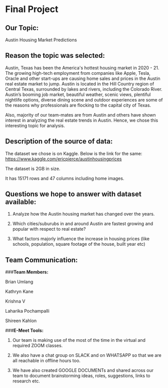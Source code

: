 # Final Project

## **Our Topic:** 

Austin Housing Market Predictions

## **Reason the topic was selected:**

Austin, Texas has been the America's hottest housing market in 2020 - 21. The growing high-tech employment from companies like Apple, Tesla, Oracle and other start-ups are causing home sales and prices in the Austin real estate market to jump. Austin is located in the Hill Country region of Central Texas, surrounded by lakes and rivers, including the Colorado River. Austin’s booming job market, beautiful weather, scenic views, plentiful nightlife options, diverse dining scene and outdoor experiences are some of the reasons why professionals are flocking to the capital city of Texas.

Also, majority of our team-mates are from Austin and others have shown interest in analyzing the real estate trends in Austin. Hence, we chose this interesting topic for analysis.

## **Description of the source of data:**

The dataset we chose is on Kaggle. Below is the link for the same:
https://www.kaggle.com/ericpierce/austinhousingprices

The dataset is 2GB in size. 

It has 15171 rows and 47 columns including home images.

## **Questions we hope to answer with dataset available:**

1. Analyze how the Austin housing market has changed over the years. 

2. Which cities/suburubs in and around Austin are fastest growing and popular with respect to real estate?

3. What factors majorly influence the increase in housing prices (like schools, population, square footage of the house, built year etc)

## **Team Communication:**

###**Team Members:**

Brian Umlang

Kathryn Kane

Krishna V

Laharika Pochampalli

Shireen Kahlon

###**E-Meet Tools:**

1. Our team is making use of the most of the time in the virtual and required ZOOM classes.

2. We also have a chat group on SLACK and on WHATSAPP so that we are all reachable in offline hours too.

3. We have also created GOOGLE DOCUMENTs and shared across our team to document brainstorming ideas, roles, suggestions, links to research etc.
      
